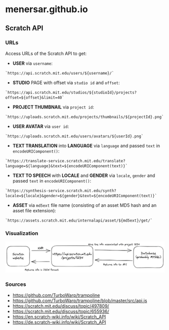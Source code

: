 # menersar.github.io

<!-- asdasmdlmlkfasd TEST -->

<!-- https://menersar.github.io/ -->

<!-- <https://menersar.github.io/Things-And-Stuff> -->

## Scratch API

### URLs

Access URLs of the Scratch API to get:

- **USER** via `username`:

```console
`https://api.scratch.mit.edu/users/${username}/`
```

- **STUDIO** PAGE with offset via `studio id` and `offset`:

```console
`https://api.scratch.mit.edu/studios/${studioId}/projects?offset=${offset}&limit=40`
```

- **PROJECT THUMBNAIL** via `project id`:

```console
`https://uploads.scratch.mit.edu/projects/thumbnails/${projectId}.png`
```

- **USER AVATAR** via `user id`:

```console
`https://uploads.scratch.mit.edu/users/avatars/${userId}.png`
```

- **TEXT TRANSLATION** into **LANGUAGE** via `language` and passed `text` in `encodeURIComponent()`:

```console
`https://translate-service.scratch.mit.edu/translate?language=${language}&text=${encodeURIComponent(text)}`
```

- **TEXT TO SPEECH** with **LOCALE** and **GENDER** via `locale`, `gender` and passed `text` in `encodeURIComponent()`:

```console
`https://synthesis-service.scratch.mit.edu/synth?locale=${locale}&gender=${gender}&text=${encodeURIComponent(text)}`
```

- **ASSET** via `md5ext` file name (consisting of an asset MD5 hash and an asset file extension):

```console
`https://assets.scratch.mit.edu/internalapi/asset/${md5ext}/get/`
```

### Visualization

![Visualization representation of the Scratch API (PNG)](assets/images/scratch-api-visualization.png)

### Sources

- <https://github.com/TurboWarp/trampoline>
- <https://github.com/TurboWarp/trampoline/blob/master/src/api.js>
- <https://scratch.mit.edu/discuss/topic/497809/>
- <https://scratch.mit.edu/discuss/topic/655936/>
- <https://en.scratch-wiki.info/wiki/Scratch_API>
- <https://de.scratch-wiki.info/wiki/Scratch_API>
